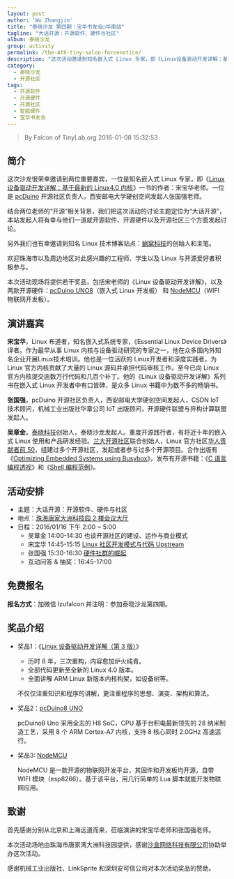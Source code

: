 ```yaml
---
layout: post
author: 'Wu Zhangjin'
title: "泰晓沙龙 第四期：宝华书友会○华南站"
tagline: "大话开源：开源软件、硬件与社区"
album: 泰晓沙龙
group: activity
permalink: /the-4th-tiny-salon-forcenotice/
description: "这次活动邀请到知名嵌入式 Linux 专家，即《Linux设备驱动开发详解：基于最新的Linux4.0内核》的作者：宋宝华老师，pcDuino 开源社区负责人张国强老师，以及泰晓科技发起人吴章金等三位嘉宾一起探讨开源软件、开源硬件以及开源社区的运作模式。"
category:
  - 泰晓沙龙
  - 开源社区
tags:
  - 开源软件
  - 开源硬件
  - 开源社区
  - 智能硬件
  - 宝华书友会
---
```


> By Falcon of TinyLab.org
> 2016-01-08 15:32:53

## 简介

这次沙龙很荣幸邀请到两位重要嘉宾，一位是知名嵌入式 Linux 专家，即《[Linux 设备驱动开发详解：基于最新的 Linux4.0 内核][1]》一书的作者：宋宝华老师。一位是 [pcDuino][2] 开源社区负责人，西安邮电大学硬创空间发起人张国强老师。

结合两位老师的“开源”相关背景，我们把这次活动的讨论主题定位为“大话开源”，本站发起人将有幸与他们一道就开源软件、开源硬件以及开源社区三个方面发起讨论。

另外我们也有幸邀请到知名 Linux 技术博客站点：[蜗窝科技][13]的创始人和主笔。

欢迎珠海市以及周边地区对此感兴趣的工程师、学生以及 Linux 与开源爱好者积极参与。

本次活动现场将提供若干奖品，包括宋老师的《Linux 设备驱动开发详解》，以及两款开源硬件：[pcDuino UNO8][2]（嵌入式 Linux 开发板） 和 [NodeMCU][5]（WIFI 物联网开发板）。

## 演讲嘉宾

__宋宝华__，Linux 布道者，知名嵌入式系统专家，《Essential Linux Device Drivers》译者。作为最早从事 Linux 内核与设备驱动研究的专家之一，他在众多国内外知名企业开展Linux技术培训。他也是一位活跃的 Linux开发者和深度实践者，为 Linux 官方内核贡献了大量的 Linux 源码并承担代码审核工作。至今已向 Linux 官方内核提交逾数万行代码和几百个补丁。他的《Linux 设备驱动开发详解》系列书在嵌入式 Linux 开发者中有口皆碑，是众多 Linux 书籍中为数不多的畅销书。

__张国强__，pcDuino 开源社区负责人，西安邮电大学硬创空间发起人，CSDN IoT 技术顾问，机械工业出版社华章公司 IoT 出版顾问，开源硬件联盟与异构计算联盟发起人。

__吴章金__，[泰晓科技][4]创始人，泰晓沙龙发起人。重度开源践行者，有将近十年的嵌入式 Linux 使用和产品研发经验。[兰大开源社区][6]联合创始人，Linux 官方社区[华人贡献者前 50][7]，组建过多个开源社区，发起或者参与过多个开源项目。合作出版有《[Optimizing Embedded Systems using Busybox][8]》，发布有开源书籍：《[C 语言编程透视][9]》和《[Shell 编程范例][10]》。

## 活动安排

* 主题：大话开源：开源软件、硬件与社区
* 地点：[珠海唐家大洲科技园 2 楼会议大厅][12]
* 日程：2016/01/16 下午 2:00 ~ 5:00
  * 吴章金 14:00-14:30 也谈开源社区的建设、运作与商业模式
  * 宋宝华 14:45-15:15 [Linux 社区开发模式与代码 Upstream](/wp-content/uploads/2016/01/linux-community-and-upstream-linux-codes.pdf)
  * 张国强 15:30-16:30 [硬件社群的崛起](/wp-content/uploads/2016/01/the_growup_of_new_hardware_communities.pdf)
  * 互动问答 & 抽奖：16:45-17:00

## 免费报名

__报名方式__：加微信 lzufalcon 并注明：参加泰晓沙龙第四期。

## 奖品介绍

* 奖品1：《[Linux 设备驱动开发详解（第 3 版）][1]》
  * 历时 8 年，三次重构，内容愈加炉火纯青。
  * 全部代码更新至全新的 Linux 4.0 版本。
  * 全面讲解 ARM Linux 新版本内核构架，如设备树等。

  不仅仅注重知识和程序的讲解，更注重程序的思想、演变、架构和算法。

* 奖品2：[pcDuino8 UNO][2]

  pcDuino8 Uno 采用全志的 H8 SoC，CPU 基于台积电最新领先的 28 纳米制造工艺，采用 8 个 ARM Cortex-A7 内核，支持 8 核心同时 2.0GHz 高速运行。

* 奖品3: [NodeMCU][5]

  NodeMCU 是一款开源的物联网开发平台，其固件和开发板均开源，自带 WIFI 模块（esp8266）。基于该平台，用几行简单的 Lua 脚本就能开发物联网应用。

## 致谢

首先感谢分别从北京和上海远道而来，莅临演讲的宋宝华老师和张国强老师。

本次活动场地由珠海市唐家湾大洲科技园提供，感谢[沙盒网络科技有限公司][3]协助举办这次活动。

感谢机械工业出版社、LinkSprite 和深圳安可信公司对本次活动奖品的赞助。

[1]: /book-welfare-for-tinylab-contributors/
[2]: /introduction-of-pcduino8-Uno/
[3]: http://www.mcpeonline.com/
[4]: https://tinylab.org
[5]: /nodemcu-kickstart/
[6]: http://oss.lzu.edu.cn
[7]: http://www.remword.com/kps_result/all_whole_country.html
[8]: /optimizing-embedded-systems-using-busybox/
[9]: https://tinylab-1.gitbook.io/cbook
[10]: https://tinylab-1.gitbook.io/shellbook
[12]: http://j.map.baidu.com/y8Da8
[13]: http://wowotech.net/

